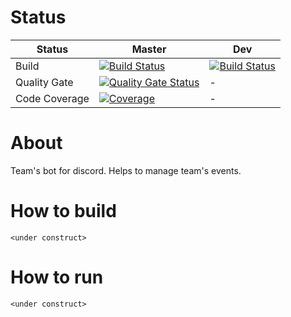 # Status
| Status | Master | Dev |
| ------ | ------ | --- |
| Build | [![Build Status](https://travis-ci.com/shaart/team-f-discord-bot.svg?branch=master)](https://travis-ci.com/shaart/team-f-discord-bot) | [![Build Status](https://travis-ci.com/shaart/team-f-discord-bot.svg?branch=dev)](https://travis-ci.com/shaart/team-f-discord-bot) |
| Quality Gate | [![Quality Gate Status](https://sonarcloud.io/api/project_badges/measure?project=shaart_team-f-discord-bot&metric=alert_status)](https://sonarcloud.io/dashboard?id=shaart_team-f-discord-bot) | - |
| Code Coverage | [![Coverage](https://sonarcloud.io/api/project_badges/measure?project=shaart_team-f-discord-bot&metric=coverage)](https://sonarcloud.io/dashboard?id=shaart_team-f-discord-bot) | - |

# About
Team's bot for discord. Helps to manage team's events.

# How to build
`<under construct>`

# How to run
`<under construct>`
